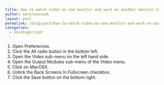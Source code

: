 ```yaml
---
title: How to watch video on one monitor and work on another monitor in VLC on OS X
author: maryrosecook
layout: post
permalink: /blog/post/how-to-watch-video-on-one-monitor-and-work-on-another-monitor-in-vlc-on-os-x-2
categories:
  - Uncategorized
---
```

1. Open Preferences.  
2. Click the All radio button in the bottom left.  
3. Open the Video sub-menu on the left hand side.  
4. Open the Output Modules sub-menu of the Video menu.  
5. Click on MacOSX.  
6. Untick the Back Screens In Fullscreen checkbox.  
7. Click the Save button on the bottom right.